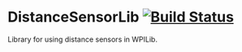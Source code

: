 # DistanceSensorLib [![Build Status](https://travis-ci.org/Team4761/DistanceSensorLib.svg)](https://travis-ci.org/Team4761/DistanceSensorLib)

Library for using distance sensors in WPILib.
